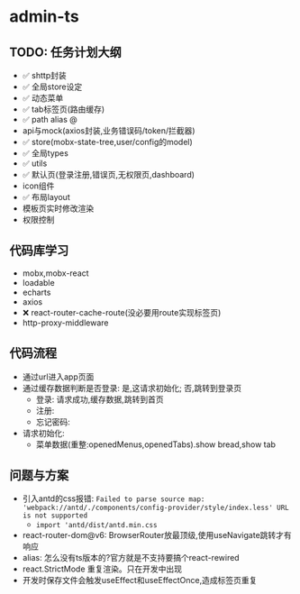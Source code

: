 # admin-ts

## TODO: 任务计划大纲
- ✅ shttp封装
- ✅ 全局store设定
- ✅ 动态菜单
- ✅ tab标签页(路由缓存)
- ✅ path alias @
- api与mock(axios封装,业务错误码/token/拦截器)
- ✅ store(mobx-state-tree,user/config的model)
- ✅ 全局types
- ✅ utils
- ✅ 默认页(登录注册,错误页,无权限页,dashboard)
- icon组件
- ✅ 布局layout
- 模板页实时修改渲染
- 权限控制

## 代码库学习
- mobx,mobx-react
- loadable
- echarts
- axios
- ❌ react-router-cache-route(没必要用route实现标签页)
- http-proxy-middleware

## 代码流程
- 通过url进入app页面
- 通过缓存数据判断是否登录: 是,这请求初始化; 否,跳转到登录页
  - 登录: 请求成功,缓存数据,跳转到首页
  - 注册: 
  - 忘记密码: 
- 请求初始化:
  - 菜单数据(重整:openedMenus,openedTabs).show bread,show tab


## 问题与方案
- 引入antd的css报错: `Failed to parse source map: 'webpack://antd/./components/config-provider/style/index.less' URL is not supported`
  - `import 'antd/dist/antd.min.css`
- react-router-dom@v6: BrowserRouter放最顶级,使用useNavigate跳转才有响应
- alias: 怎么没有ts版本的?官方就是不支持要搞个react-rewired
- react.StrictMode 重复渲染。只在开发中出现
- 开发时保存文件会触发useEffect和useEffectOnce,造成标签页重复